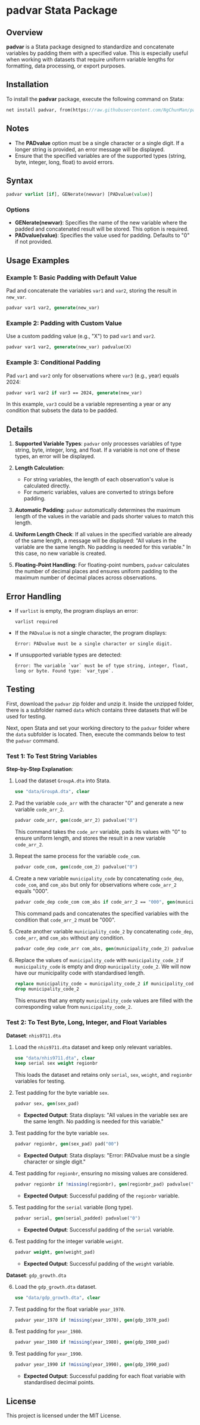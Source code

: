 # padvar Stata Package

## Overview
**padvar** is a Stata package designed to standardize and concatenate variables by padding them with a specified value. This is especially useful when working with datasets that require uniform variable lengths for formatting, data processing, or export purposes.

## Installation
To install the **padvar** package, execute the following command on Stata:
```stata
net install padvar, from(https://raw.githubusercontent.com/NgChunMan/padvar/main/)
```

## Notes
- The **PADvalue** option must be a single character or a single digit. If a longer string is provided, an error message will be displayed.
- Ensure that the specified variables are of the supported types (string, byte, integer, long, float) to avoid errors.

## Syntax
```stata
padvar varlist [if], GENerate(newvar) [PADvalue(value)]
```

### Options
- **GENerate(newvar)**: Specifies the name of the new variable where the padded and concatenated result will be stored. This option is required.
- **PADvalue(value)**: Specifies the value used for padding. Defaults to "0" if not provided.

## Usage Examples
### Example 1: Basic Padding with Default Value
Pad and concatenate the variables `var1` and `var2`, storing the result in `new_var`.
```stata
padvar var1 var2, generate(new_var)
```

### Example 2: Padding with Custom Value
Use a custom padding value (e.g., "X") to pad `var1` and `var2`.
```stata
padvar var1 var2, generate(new_var) padvalue(X)
```

### Example 3: Conditional Padding
Pad `var1` and `var2` only for observations where `var3` (e.g., year) equals 2024:
```stata
padvar var1 var2 if var3 == 2024, generate(new_var)
```
In this example, `var3` could be a variable representing a year or any condition that subsets the data to be padded.

## Details
1. **Supported Variable Types**: `padvar` only processes variables of type string, byte, integer, long, and float. If a variable is not one of these types, an error will be displayed.

2. **Length Calculation**:
   - For string variables, the length of each observation's value is calculated directly.
   - For numeric variables, values are converted to strings before padding.

3. **Automatic Padding**: `padvar` automatically determines the maximum length of the values in the variable and pads shorter values to match this length.

4. **Uniform Length Check**: If all values in the specified variable are already of the same length, a message will be displayed: "All values in the variable are the same length. No padding is needed for this variable." In this case, no new variable is created.

5. **Floating-Point Handling**: For floating-point numbers, `padvar` calculates the number of decimal places and ensures uniform padding to the maximum number of decimal places across observations.

## Error Handling
- If `varlist` is empty, the program displays an error:
  ```
  varlist required
  ```
- If the `PADvalue` is not a single character, the program displays:
  ```
  Error: PADvalue must be a single character or single digit.
  ```
- If unsupported variable types are detected:
  ```
  Error: The variable `var` must be of type string, integer, float, long or byte. Found type: `var_type`.
  ```

## Testing

First, download the `padvar` zip folder and unzip it. Inside the unzipped folder, there is a subfolder named `data` which contains three datasets that will be used for testing. 

Next, open Stata and set your working directory to the `padvar` folder where the `data` subfolder is located. Then, execute the commands below to test the `padvar` command.

### Test 1: To Test String Variables

**Step-by-Step Explanation**:
1. Load the dataset `GroupA.dta` into Stata.
   ```stata
   use "data/GroupA.dta", clear
   ```

2. Pad the variable `code_arr` with the character "0" and generate a new variable `code_arr_2`.
   ```stata
   padvar code_arr, gen(code_arr_2) padvalue("0")
   ```
   This command takes the `code_arr` variable, pads its values with "0" to ensure uniform length, and stores the result in a new variable `code_arr_2`.

3. Repeat the same process for the variable `code_com`.
   ```stata
   padvar code_com, gen(code_com_2) padvalue("0")
   ```

4. Create a new variable `municipality_code` by concatenating `code_dep`, `code_com`, and `com_abs` but only for observations where `code_arr_2` equals "000".
   ```stata
   padvar code_dep code_com com_abs if code_arr_2 == "000", gen(municipality_code) padvalue("0")
   ```
   This command pads and concatenates the specified variables with the condition that `code_arr_2` must be "000".

5. Create another variable `municipality_code_2` by concatenating `code_dep`, `code_arr`, and `com_abs` without any condition.
   ```stata
   padvar code_dep code_arr com_abs, gen(municipality_code_2) padvalue("0")
   ```

6. Replace the values of `municipality_code` with `municipality_code_2` if `municipality_code` is empty and drop `municipality_code_2`. We will now have our municipality code with standardised length.
   ```stata
   replace municipality_code = municipality_code_2 if municipality_code == ""
   drop municipality_code_2
   ```
   This ensures that any empty `municipality_code` values are filled with the corresponding value from `municipality_code_2`.

### Test 2: To Test Byte, Long, Integer, and Float Variables

**Dataset**: `nhis9711.dta`
1. Load the `nhis9711.dta` dataset and keep only relevant variables.
   ```stata
   use "data/nhis9711.dta", clear
   keep serial sex weight regionbr
   ```
   This loads the dataset and retains only `serial`, `sex`, `weight`, and `regionbr` variables for testing.

2. Test padding for the byte variable `sex`.
   ```stata
   padvar sex, gen(sex_pad)
   ```
   - **Expected Output**: Stata displays: "All values in the variable sex are the same length. No padding is needed for this variable."

3. Test padding for the byte variable `sex`.
   ```stata
   padvar regionbr, gen(sex_pad) pad("00")
   ```
   - **Expected Output**: Stata displays: "Error: PADvalue must be a single character or single digit."

3. Test padding for `regionbr`, ensuring no missing values are considered.
   ```stata
   padvar regionbr if !missing(regionbr), gen(regionbr_pad) padvalue("0")
   ```
   - **Expected Output**: Successful padding of the `regionbr` variable.

4. Test padding for the `serial` variable (long type).
   ```stata
   padvar serial, gen(serial_padded) padvalue("0")
   ```
   - **Expected Output**: Successful padding of the `serial` variable.

5. Test padding for the integer variable `weight`.
   ```stata
   padvar weight, gen(weight_pad)
   ```
   - **Expected Output**: Successful padding of the `weight` variable.

**Dataset**: `gdp_growth.dta`

6. Load the `gdp_growth.dta` dataset.
   ```stata
   use "data/gdp_growth.dta", clear
   ```

7. Test padding for the float variable `year_1970`.
   ```stata
   padvar year_1970 if !missing(year_1970), gen(gdp_1970_pad)
   ```

8. Test padding for `year_1980`.
   ```stata
   padvar year_1980 if !missing(year_1980), gen(gdp_1980_pad)
   ```

9. Test padding for `year_1990`.
   ```stata
   padvar year_1990 if !missing(year_1990), gen(gdp_1990_pad)
   ```
   - **Expected Output**: Successful padding for each float variable with standardised decimal points.

## License
This project is licensed under the MIT License.
